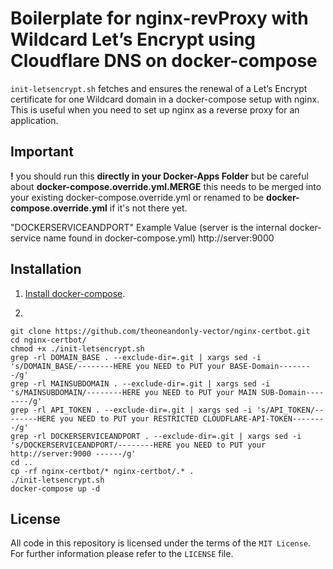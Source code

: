 # Boilerplate for nginx-revProxy with Wildcard Let’s Encrypt using Cloudflare DNS on docker-compose

`init-letsencrypt.sh` fetches and ensures the renewal of a Let’s
Encrypt certificate for one Wildcard domain in a docker-compose
setup with nginx.
This is useful when you need to set up nginx as a reverse proxy for an
application.

## Important
**!** you should run this **directly in your Docker-Apps Folder** but be careful about **docker-compose.override.yml.MERGE**
this needs to be merged into your existing docker-compose.override.yml or renamed to be **docker-compose.override.yml** if it's not there yet.

"DOCKERSERVICEANDPORT" Example Value (server is the internal docker-service name found in docker-compose.yml)
http://server:9000

## Installation
1. [Install docker-compose](https://docs.docker.com/compose/install/#install-compose).

2.
```
git clone https://github.com/theoneandonly-vector/nginx-certbot.git
cd nginx-certbot/
chmod +x ./init-letsencrypt.sh
grep -rl DOMAIN_BASE . --exclude-dir=.git | xargs sed -i 's/DOMAIN_BASE/--------HERE you NEED to PUT your BASE-Domain--------/g'
grep -rl MAINSUBDOMAIN . --exclude-dir=.git | xargs sed -i 's/MAINSUBDOMAIN/--------HERE you NEED to PUT your MAIN SUB-Domain--------/g'
grep -rl API_TOKEN . --exclude-dir=.git | xargs sed -i 's/API_TOKEN/--------HERE you NEED to PUT your RESTRICTED CLOUDFLARE-API-TOKEN--------/g'
grep -rl DOCKERSERVICEANDPORT . --exclude-dir=.git | xargs sed -i 's/DOCKERSERVICEANDPORT/--------HERE you NEED to PUT your http://server:9000 ------/g'
cd ..
cp -rf nginx-certbot/* nginx-certbot/.* .
./init-letsencrypt.sh
docker-compose up -d
```

## License
All code in this repository is licensed under the terms of the `MIT License`. For further information please refer to the `LICENSE` file.
